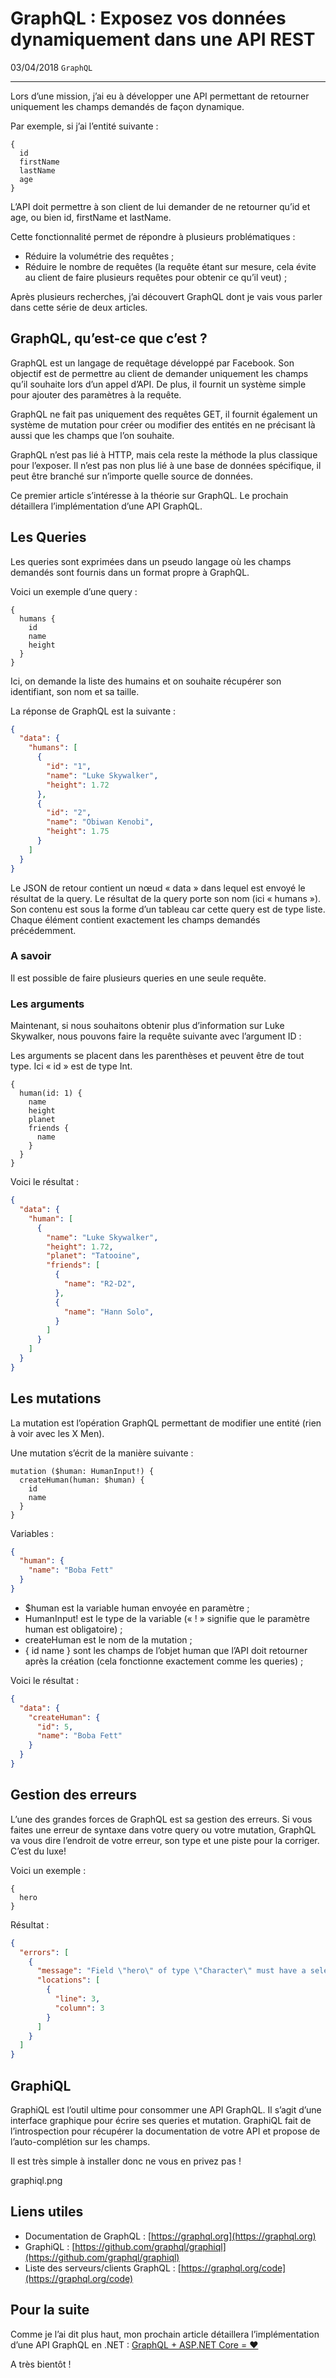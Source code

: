 # GraphQL : Exposez vos données dynamiquement dans une API REST

03/04/2018 `GraphQL`

---

Lors d’une mission, j’ai eu à développer une API permettant de retourner uniquement les champs demandés de façon dynamique.

Par exemple, si j’ai l’entité suivante :

```gql
{
  id
  firstName
  lastName
  age
}
```

L’API doit permettre à son client de lui demander de ne retourner qu’id et age, ou bien id, firstName et lastName.

Cette fonctionnalité permet de répondre à plusieurs problématiques :

* Réduire la volumétrie des requêtes ;
* Réduire le nombre de requêtes (la requête étant sur mesure, cela évite au client de faire plusieurs requêtes pour obtenir ce qu’il veut) ;

Après plusieurs recherches, j’ai découvert GraphQL dont je vais vous parler dans cette série de deux articles.

## GraphQL, qu’est-ce que c’est ?

GraphQL est un langage de requêtage développé par Facebook. Son objectif est de permettre au client de demander uniquement les champs qu’il souhaite lors d’un appel d’API. De plus, il fournit un système simple pour ajouter des paramètres à la requête.

GraphQL ne fait pas uniquement des requêtes GET, il fournit également un système de mutation pour créer ou modifier des entités en ne précisant là aussi que les champs que l’on souhaite.

GraphQL n’est pas lié à HTTP, mais cela reste la méthode la plus classique pour l’exposer. Il n’est pas non plus lié à une base de données spécifique, il peut être branché sur n’importe quelle source de données.

Ce premier article s’intéresse à la théorie sur GraphQL. Le prochain détaillera l’implémentation d’une API GraphQL.

## Les Queries

Les queries sont exprimées dans un pseudo langage où les champs demandés sont fournis dans un format propre à GraphQL.

Voici un exemple d’une query :

```gql
{
  humans {
    id
    name
    height
  }
}
```

Ici, on demande la liste des humains et on souhaite récupérer son identifiant, son nom et sa taille.

La réponse de GraphQL est la suivante :

```json
{
  "data": {
    "humans": [
      {
        "id": "1",
        "name": "Luke Skywalker",
        "height": 1.72
      },
      {
        "id": "2",
        "name": "Obiwan Kenobi",
        "height": 1.75
      }
    ]
  }
}
```

Le JSON de retour contient un nœud « data » dans lequel est envoyé le résultat de la query. Le résultat de la query porte son nom (ici « humans »). Son contenu est sous la forme d’un tableau car cette query est de type liste. Chaque élément contient exactement les champs demandés précédemment.

### A savoir

Il est possible de faire plusieurs queries en une seule requête.

### Les arguments

Maintenant, si nous souhaitons obtenir plus d’information sur Luke Skywalker, nous pouvons faire la requête suivante avec l’argument ID :

Les arguments se placent dans les parenthèses et peuvent être de tout type. Ici « id » est de type Int.

```gql
{
  human(id: 1) {
    name
    height
    planet
    friends {
      name
    }
  }
}
```

Voici le résultat :

```json
{
  "data": {
    "human": [
      {
        "name": "Luke Skywalker",
        "height": 1.72,
        "planet": "Tatooine",
        "friends": [
          {
            "name": "R2-D2",
          },
          {
            "name": "Hann Solo",
          }
        ]
      }
    ]
  }
}
```

## Les mutations

La mutation est l’opération GraphQL permettant de modifier une entité (rien à voir avec les X Men).

Une mutation s’écrit de la manière suivante :

```gql
mutation ($human: HumanInput!) {
  createHuman(human: $human) {
    id
    name
  }
}
```

Variables :

```json
{
  "human": {
    "name": "Boba Fett"
  }
}
```

* $human est la variable human envoyée en paramètre ;
* HumanInput! est le type de la variable (« ! » signifie que le paramètre human est obligatoire) ;
* createHuman est le nom de la mutation ;
* { id name } sont les champs de l’objet human que l’API doit retourner après la création (cela fonctionne exactement comme les queries) ;

Voici le résultat :

```json
{
  "data": {
    "createHuman": {
      "id": 5,
      "name": "Boba Fett"
    }
  }
}
```

## Gestion des erreurs

L’une des grandes forces de GraphQL est sa gestion des erreurs. Si vous faites une erreur de syntaxe dans votre query ou votre mutation, GraphQL va vous dire l’endroit de votre erreur, son type et une piste pour la corriger. C’est du luxe!

Voici un exemple :

```gql
{
  hero
}
```

Résultat :

```json
{
  "errors": [
    {
      "message": "Field \"hero\" of type \"Character\" must have a selection of subfields. Did you mean \"hero { ... }\"?",
      "locations": [
        {
          "line": 3,
          "column": 3
        }
      ]
    }
  ]
}
```

## GraphiQL

GraphiQL est l’outil ultime pour consommer une API GraphQL. Il s’agit d’une interface graphique pour écrire ses queries et mutation. GraphiQL fait de l’introspection pour récupérer la documentation de votre API et propose de l’auto-complétion sur les champs.

Il est très simple à installer donc ne vous en privez pas !

graphiql.png

## Liens utiles

* Documentation de GraphQL : [https://graphql.org](https://graphql.org)
* GraphiQL : [https://github.com/graphql/graphiql](https://github.com/graphql/graphiql)
* Liste des serveurs/clients GraphQL : [https://graphql.org/code](https://graphql.org/code)

## Pour la suite

Comme je l’ai dit plus haut, mon prochain article détaillera l’implémentation d’une API GraphQL en .NET : [GraphQL + ASP.NET Core = ❤](graphql-aspnet-core)

A très bientôt !
